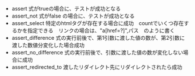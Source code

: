 * assert 式がtrueの場合に、テストが成功となる
* assert_not 式がfalse の場合に、テストが成功となる
* assert_select 特定のhtmlタグが存在する場合に成功　countでいくつ存在するかを指定できる　リンクの場合は、"a[href=?]",パス　のように書く
* assert_difference 式の実行前後で、第1引数に渡した値の数が、第2引数に渡した数値分変化した場合成功
* assert_no_difference 式の実行前後で、引数に渡した値の数が変化しない場合に成功
* assert_redirected_to 渡したリダイレクト先にリダイレクトされたら成功
